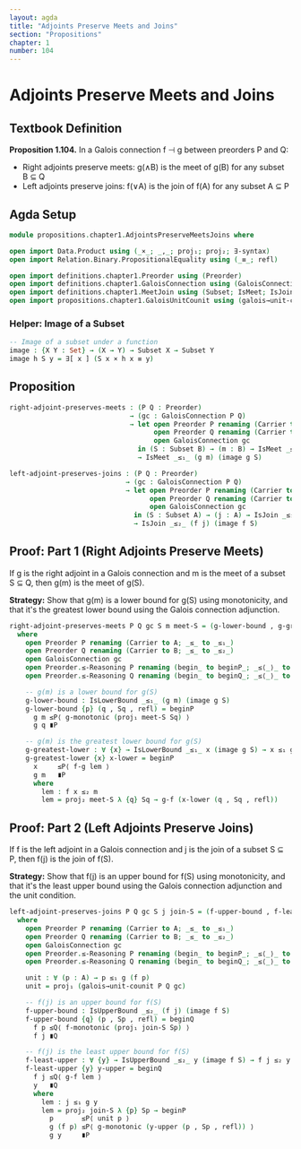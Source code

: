 ```yaml
---
layout: agda
title: "Adjoints Preserve Meets and Joins"
section: "Propositions"
chapter: 1
number: 104
---
```


# Adjoints Preserve Meets and Joins

## Textbook Definition

**Proposition 1.104.** In a Galois connection f ⊣ g between preorders P and Q:
- Right adjoints preserve meets: g(∧B) is the meet of g(B) for any subset B ⊆ Q
- Left adjoints preserve joins: f(∨A) is the join of f(A) for any subset A ⊆ P

## Agda Setup

```agda
module propositions.chapter1.AdjointsPreserveMeetsJoins where

open import Data.Product using (_×_; _,_; proj₁; proj₂; ∃-syntax)
open import Relation.Binary.PropositionalEquality using (_≡_; refl)

open import definitions.chapter1.Preorder using (Preorder)
open import definitions.chapter1.GaloisConnection using (GaloisConnection)
open import definitions.chapter1.MeetJoin using (Subset; IsMeet; IsJoin; IsLowerBound; IsUpperBound)
open import propositions.chapter1.GaloisUnitCounit using (galois→unit-counit)
```

### Helper: Image of a Subset

```agda
-- Image of a subset under a function
image : {X Y : Set} → (X → Y) → Subset X → Subset Y
image h S y = ∃[ x ] (S x × h x ≡ y)
```

## Proposition

```agda
right-adjoint-preserves-meets : (P Q : Preorder)
                              → (gc : GaloisConnection P Q)
                              → let open Preorder P renaming (Carrier to A; _≤_ to _≤₁_)
                                    open Preorder Q renaming (Carrier to B; _≤_ to _≤₂_)
                                    open GaloisConnection gc
                                in (S : Subset B) → (m : B) → IsMeet _≤₂_ m S
                                → IsMeet _≤₁_ (g m) (image g S)

left-adjoint-preserves-joins : (P Q : Preorder)
                             → (gc : GaloisConnection P Q)
                             → let open Preorder P renaming (Carrier to A; _≤_ to _≤₁_)
                                   open Preorder Q renaming (Carrier to B; _≤_ to _≤₂_)
                                   open GaloisConnection gc
                               in (S : Subset A) → (j : A) → IsJoin _≤₁_ j S
                               → IsJoin _≤₂_ (f j) (image f S)
```

## Proof: Part 1 (Right Adjoints Preserve Meets)

If g is the right adjoint in a Galois connection and m is the meet of a subset S ⊆ Q, then g(m) is the meet of g(S).

**Strategy:** Show that g(m) is a lower bound for g(S) using monotonicity, and that it's the greatest lower bound using the Galois connection adjunction.

```agda
right-adjoint-preserves-meets P Q gc S m meet-S = (g-lower-bound , g-greatest-lower)
  where
    open Preorder P renaming (Carrier to A; _≤_ to _≤₁_)
    open Preorder Q renaming (Carrier to B; _≤_ to _≤₂_)
    open GaloisConnection gc
    open Preorder.≤-Reasoning P renaming (begin_ to beginP_; _≤⟨_⟩_ to _≤P⟨_⟩_; _∎ to _∎P)
    open Preorder.≤-Reasoning Q renaming (begin_ to beginQ_; _≤⟨_⟩_ to _≤Q⟨_⟩_; _∎ to _∎Q)

    -- g(m) is a lower bound for g(S)
    g-lower-bound : IsLowerBound _≤₁_ (g m) (image g S)
    g-lower-bound {p} (q , Sq , refl) = beginP
      g m ≤P⟨ g-monotonic (proj₁ meet-S Sq) ⟩
      g q ∎P

    -- g(m) is the greatest lower bound for g(S)
    g-greatest-lower : ∀ {x} → IsLowerBound _≤₁_ x (image g S) → x ≤₁ g m
    g-greatest-lower {x} x-lower = beginP
      x     ≤P⟨ f-g lem ⟩
      g m   ∎P
      where
        lem : f x ≤₂ m
        lem = proj₂ meet-S λ {q} Sq → g-f (x-lower (q , Sq , refl))
```

## Proof: Part 2 (Left Adjoints Preserve Joins)

If f is the left adjoint in a Galois connection and j is the join of a subset S ⊆ P, then f(j) is the join of f(S).

**Strategy:** Show that f(j) is an upper bound for f(S) using monotonicity, and that it's the least upper bound using the Galois connection adjunction and the unit condition.

```agda
left-adjoint-preserves-joins P Q gc S j join-S = (f-upper-bound , f-least-upper)
  where
    open Preorder P renaming (Carrier to A; _≤_ to _≤₁_)
    open Preorder Q renaming (Carrier to B; _≤_ to _≤₂_)
    open GaloisConnection gc
    open Preorder.≤-Reasoning P renaming (begin_ to beginP_; _≤⟨_⟩_ to _≤P⟨_⟩_; _∎ to _∎P)
    open Preorder.≤-Reasoning Q renaming (begin_ to beginQ_; _≤⟨_⟩_ to _≤Q⟨_⟩_; _∎ to _∎Q)

    unit : ∀ (p : A) → p ≤₁ g (f p)
    unit = proj₁ (galois→unit-counit P Q gc)

    -- f(j) is an upper bound for f(S)
    f-upper-bound : IsUpperBound _≤₂_ (f j) (image f S)
    f-upper-bound {q} (p , Sp , refl) = beginQ
      f p ≤Q⟨ f-monotonic (proj₁ join-S Sp) ⟩
      f j ∎Q

    -- f(j) is the least upper bound for f(S)
    f-least-upper : ∀ {y} → IsUpperBound _≤₂_ y (image f S) → f j ≤₂ y
    f-least-upper {y} y-upper = beginQ
      f j ≤Q⟨ g-f lem ⟩
      y   ∎Q
      where
        lem : j ≤₁ g y
        lem = proj₂ join-S λ {p} Sp → beginP
          p       ≤P⟨ unit p ⟩
          g (f p) ≤P⟨ g-monotonic (y-upper (p , Sp , refl)) ⟩
          g y     ∎P
```
